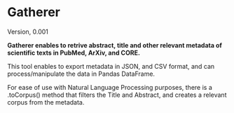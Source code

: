 # Gatherer
Version, 0.001

<b> Gatherer enables to retrive abstract, title and other relevant metadata of scientific texts in PubMed, ArXiv, and CORE. </b>

This tool enables to export metadata in JSON, and CSV format, and can process/manipulate the data in Pandas DataFrame.

For ease of use with Natural Language Processing purposes, there is a .toCorpus() method that filters the Title and Abstract, and creates a relevant corpus from the metadata. 




